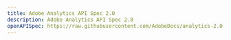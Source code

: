 ```yaml
---
title: Adobe Analytics API Spec 2.0
description: Adobe Analytics API Spec 2.0
openAPISpec: https://raw.githubusercontent.com/AdobeDocs/analytics-2.0-apis/main/static/swagger_2.0.json  
--- 
```

